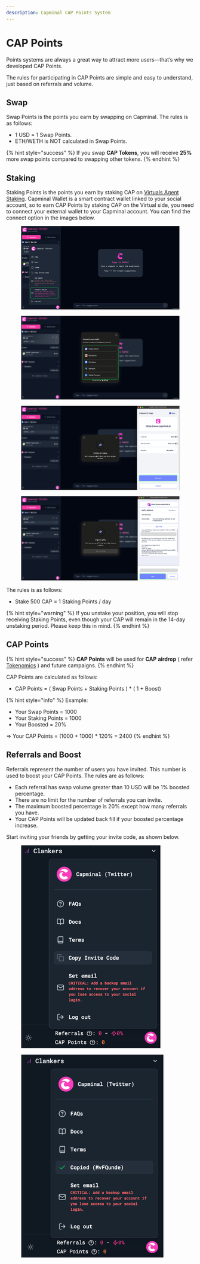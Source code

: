 ```yaml
---
description: Capminal CAP Points System
---
```


# CAP Points

Points systems are always a great way to attract more users—that’s why we developed CAP Points.

The rules for participating in CAP Points are simple and easy to understand, just based on referrals and volume.

## Swap

Swap Points is the points you earn by swapping on Capminal. The rules is as follows:

* 1 USD = 1 Swap Points.
* ETH/WETH is NOT calculated in Swap Points.

{% hint style="success" %}
If you swap **CAP Tokens**, you will receive **25%** more swap points compared to swapping other tokens.
{% endhint %}

## Staking

Staking Points is the points you earn by staking CAP on [Virtuals Agent Staking](https://app.virtuals.io/stake-agent?id=23397). Capminal Wallet is a smart contract wallet linked to your social account, so to earn CAP Points by staking CAP on the Virtual side, you need to connect your external wallet to your Capminal account. You can find the connect option in the images below.

<div><figure><img src="../../.gitbook/assets/stake001.png" alt=""><figcaption></figcaption></figure> <figure><img src="../../.gitbook/assets/stake002.png" alt=""><figcaption></figcaption></figure></div>

<div><figure><img src="../../.gitbook/assets/stake003.png" alt=""><figcaption></figcaption></figure> <figure><img src="../../.gitbook/assets/stake004.png" alt=""><figcaption></figcaption></figure></div>

The rules is as follows:

* Stake 500 CAP = 1 Staking Points / day

{% hint style="warning" %}
If you unstake your position, you will stop receiving Staking Points, even though your CAP will remain in the 14-day unstaking period. Please keep this in mind.
{% endhint %}

## CAP Points

{% hint style="success" %}
**CAP Points** will be used for **CAP** **airdrop** ( refer [Tokenomics](../../cap-token/tokenomics.md) ) and future campaigns.
{% endhint %}

CAP Points are calculated as follows:

* CAP Points = ( Swap Points + Staking Points ) \* ( 1 + Boost)

{% hint style="info" %}
Example:

* Your Swap Points = 1000
* Your Staking Points = 1000
* Your Boosted = 20%

\=> Your CAP Points = (1000 + 1000) \* 120% = 2400
{% endhint %}

## Referrals and Boost

Referrals represent the number of users you have invited. This number is used to boost your CAP Points. The rules are as follows:

* Each referral has swap volume greater than 10 USD will be 1% boosted percentage.
* There are no limit for the number of referrals you can invite.
* The maximum boosted percentage is 20% except how many referrals you have.
* Your CAP Points will be updated back fill if your boosted percentage increase.

Start inviting your friends by getting your invite code, as shown below.

<div><figure><img src="../../.gitbook/assets/invite01.png" alt=""><figcaption></figcaption></figure> <figure><img src="../../.gitbook/assets/invite02.png" alt=""><figcaption></figcaption></figure></div>

##
